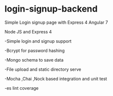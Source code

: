 # login-signup-backend
Simple Login signup page with Express 4 Angular 7

Node JS and Express 4 

-Simple login and signup support

-Bcrypt for password hashing

-Mongo schema to save data

-File upload and static directory serve

-Mocha ,Chai ,Nock based integration and unit test

-es lint coverage
